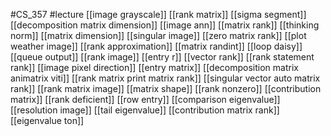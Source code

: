 #CS_357
#lecture
[[image grayscale]]
[[rank matrix]]
[[sigma segment]]
[[decomposition matrix dimension]]
[[image ann]]
[[matrix rank]]
[[thinking norm]]
[[matrix dimension]]
[[singular image]]
[[zero matrix rank]]
[[plot weather image]]
[[rank approximation]]
[[matrix randint]]
[[loop daisy]]
[[queue output]]
[[rank image]]
[[entry r]]
[[vector rank]]
[[rank statement rank]]
[[image pixel direction]]
[[entry matrix]]
[[decomposition matrix animatrix viti]]
[[rank matrix print matrix rank]]
[[singular vector auto matrix rank]]
[[rank matrix image]]
[[matrix shape]]
[[rank nonzero]]
[[contribution matrix]]
[[rank deficient]]
[[row entry]]
[[comparison eigenvalue]]
[[resolution image]]
[[tail eigenvalue]]
[[contribution matrix rank]]
[[eigenvalue ton]]
